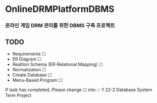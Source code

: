 # OnlineDRMPlatformDBMS
### 온라인 게임 DRM 관리를 위한 DBMS 구축 프로젝트

## TODO
- Requirements ☐
- ER Diagram ☐
- Realtion Schema (ER-Relational Mapping) ☐
- Normalization ☐
- Create Database ☐
- Menu-Based Program ☐

If task has completed, Please change ☐ into ✅ !! 
22-2 Database System Term Project

